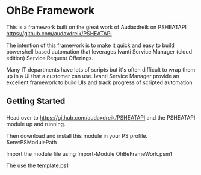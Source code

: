 # OhBe Framework

This is a framework built on the great work of Audaxdreik on PSHEATAPI https://github.com/audaxdreik/PSHEATAPI

The intention of this framework is to make it quick and easy to build powershell based automation that leverages
Ivanti Service Manager (cloud edition) Service Request Offerings.

Many IT departments have lots of scripts but it's often difficult to wrap them up in a UI that a customer can use.
Ivanti Service Manager provide an excellent framework to build UIs and track progress of scripted automation.

## Getting Started

###
Head over to https://github.com/audaxdreik/PSHEATAPI and the PSHEATAPI module up and running.

Then download and install this module in your PS profile. $env:PSModulePath

Import the module file using Import-Module OhBeFrameWork.psm1

The use the template.ps1 